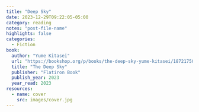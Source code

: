 ```yaml
---
title: "Deep Sky"
date: 2023-12-29T09:22:05-05:00
category: reading
notes: "post-file-name"
highlights: false
categories:
  - Fiction
book:
  author: "Yume Kitasei"
  url: "https://bookshop.org/p/books/the-deep-sky-yume-kitasei/18721750"
  title: "The Deep Sky"
  publisher: "Flatiron Book"
  publish_year: 2023
  year_read: 2023
resources:
  - name: cover
    src: images/cover.jpg
---
```


